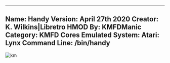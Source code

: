 -----------------------
Name: Handy
Version: April 27th 2020
Creator: K. Wilkins|Libretro
HMOD By: KMFDManic
Category: KMFD Cores
Emulated System: Atari: Lynx
Command Line: /bin/handy
-----------------------
![km](https://i.imgur.com/1upeu77.png)
